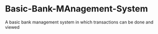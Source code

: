 # Basic-Bank-MAnagement-System
A basic bank management system in which transactions can be done and viewed
